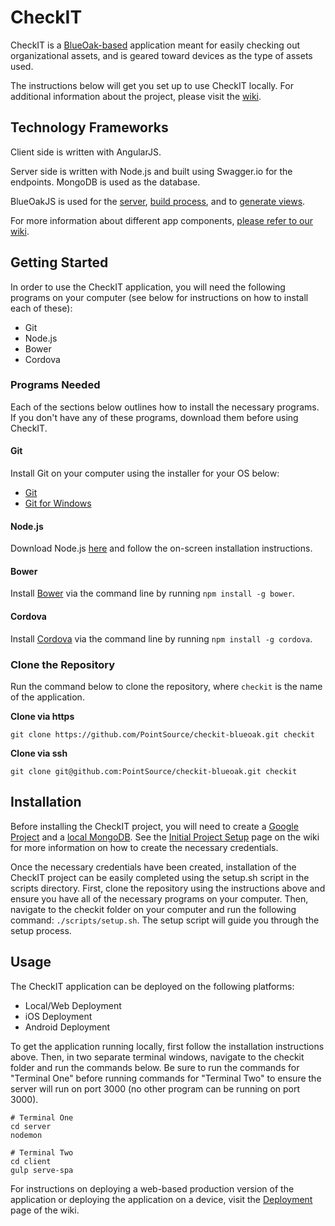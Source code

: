 # CheckIT

CheckIT is a [BlueOak-based](https://github.com/BlueOakJS) application meant for easily checking out organizational assets, and is geared toward devices as the type of assets used.

The instructions below will get you set up to use CheckIT locally. For additional information about the project, please visit the [wiki](https://github.com/PointSource/checkit-blueoak/wiki).

## Technology Frameworks

Client side is written with AngularJS.

Server side is written with Node.js and built using Swagger.io for the endpoints. MongoDB is used as the database.

BlueOakJS is used for the [server](https://github.com/BlueOakJS/blueoak-server), [build process](https://github.com/BlueOakJS/blueoak-build), and to [generate views](https://github.com/BlueOakJS/generator-blueoak).

For more information about different app components, [please refer to our wiki](https://github.com/PointSource/checkit-blueoak/wiki/App-Components).

## Getting Started

In order to use the CheckIT application, you will need the following programs on your computer (see below for instructions on how to install each of these):
* Git
* Node.js
* Bower
* Cordova

### Programs Needed

Each of the sections below outlines how to install the necessary programs. If you don't have any of these programs, download them before using CheckIT.

#### Git

Install Git on your computer using the installer for your OS below:
* [Git](http://git-scm.com/downloads)
* [Git for Windows](http://git-for-windows.github.io)

#### Node.js

Download Node.js [here](https://nodejs.org/en/download/) and follow the on-screen installation instructions.

#### Bower

Install [Bower](http://bower.io) via the command line by running `npm install -g bower`.

#### Cordova

Install [Cordova](https://cordova.apache.org/) via the command line by running `npm install -g cordova`.

### Clone the Repository

Run the command below to clone the repository, where `checkit` is the name of the application.

**Clone via https**
```
git clone https://github.com/PointSource/checkit-blueoak.git checkit
```

**Clone via ssh**
```
git clone git@github.com:PointSource/checkit-blueoak.git checkit
```

## Installation

Before installing the CheckIT project, you will need to create a [Google Project](https://console.developers.google.com/apis/dashboard) and a [local MongoDB](https://docs.mongodb.com/manual/administration/install-community/). See the [Initial Project Setup](https://github.com/PointSource/checkit-blueoak/wiki/Initial-Project-Setup) page on the wiki for more information on how to create the necessary credentials.

Once the necessary credentials have been created, installation of the CheckIT project can be easily completed using the setup.sh script in the scripts directory. First, clone the repository using the instructions above and ensure you have all of the necessary programs on your computer. Then, navigate to the checkit folder on your computer and run the following command: `./scripts/setup.sh`. The setup script will guide you through the setup process.

## Usage

The CheckIT application can be deployed on the following platforms:
* Local/Web Deployment
* iOS Deployment
* Android Deployment

To get the application running locally, first follow the installation instructions above. Then, in two separate terminal windows, navigate to the checkit folder and run the commands below. Be sure to run the commands for "Terminal One" before running commands for "Terminal Two" to ensure the server will run on port 3000 (no other program can be running on port 3000).

```
# Terminal One
cd server
nodemon

# Terminal Two
cd client
gulp serve-spa
```

For instructions on deploying a web-based production version of the application or deploying the application on a device, visit the [Deployment](https://github.com/PointSource/checkit-blueoak/wiki/Deployment) page of the wiki.
